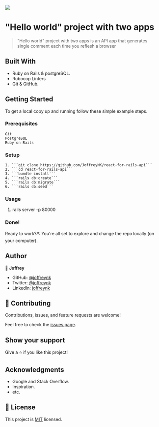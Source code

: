 ![](https://img.shields.io/badge/Microverse-blueviolet)

# "Hello world" project with two apps

> "Hello world" project with two apps is an API app that generates single comment each time you reflesh a browser

## Built With

- Ruby on Rails & postgreSQL.
- Rubocop Linters
- Git & GitHub.

## Getting Started

To get a local copy up and running follow these simple example steps.

### Prerequisites

    Git
    PostgreSQL
    Ruby on Rails

### Setup

    1. ```git clone https://github.com/JoffreyNK/react-for-rails-api```
    2. ```cd react-for-rails-api```
    3. ```bundle install```
    4. ```rails db:create```
    5. ```rails db:migrate```
    6. ```rails db:seed```

### Usage

1. rails server -p 80000


### Done!

Ready to work?⛏️ You're all set to explore and change the repo locally (on your computer).

## Author

👤 **Joffrey**

- GitHub: [@joffreynk](https://github.com/joffreynk)
- Twitter: [@joffreynk](https://twitter.com/joffreynk)
- LinkedIn: [joffreynk](https://linkedin.com/in/joffreynk)

## 🤝 Contributing

Contributions, issues, and feature requests are welcome!

Feel free to check the [issues page](../../issues/).

## Show your support

Give a ⭐️ if you like this project!

## Acknowledgments
- Google and Stack Overflow.
- Inspiration.
- etc.

## 📝 License

This project is [MIT](./MIT.md) licensed.
